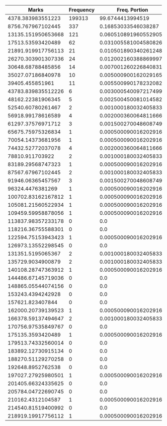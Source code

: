 | Marks | Frequency | Freq. Portion |
|-------|-----------|---------------|
| 4378.383983551223 | 199313 | 99.6744413994519 |
| 8756.767967102445 | 337 | 0.16853033546038287 |
| 13135.151950653668 | 121 | 0.060510891960552905 |
| 17513.53593420489 | 62 | 0.031005581004580826 |
| 21891.919917756113 | 21 | 0.010501890340261248 |
| 26270.303901307336 | 24 | 0.012002160388869997 |
| 30648.68788485856 | 14 | 0.007001260226840831 |
| 35027.07186840978 | 10 | 0.005000900162029165 |
| 39405.455851961 | 11 | 0.005500990178232082 |
| 43783.839835512226 | 6 | 0.003000540097217499 |
| 48162.22381906345 | 5 | 0.0025004500810145826 |
| 52540.60780261467 | 2 | 0.001000180032405833 |
| 56918.99178616589 | 4 | 0.002000360064811666 |
| 61297.37576971712 | 3 | 0.0015002700486087496 |
| 65675.75975326834 | 1 | 0.0005000900162029165 |
| 70054.14373681956 | 1 | 0.0005000900162029165 |
| 74432.52772037078 | 4 | 0.002000360064811666 |
| 78810.911703922 | 2 | 0.001000180032405833 |
| 83189.29568747323 | 1 | 0.0005000900162029165 |
| 87567.67967102445 | 2 | 0.001000180032405833 |
| 91946.06365457567 | 3 | 0.0015002700486087496 |
| 96324.4476381269 | 1 | 0.0005000900162029165 |
| 100702.83162167812 | 1 | 0.0005000900162029165 |
| 105081.21560522934 | 1 | 0.0005000900162029165 |
| 109459.59958878056 | 1 | 0.0005000900162029165 |
| 113837.98357233178 | 0 | 0.0 |
| 118216.36755588301 | 0 | 0.0 |
| 122594.75153943423 | 1 | 0.0005000900162029165 |
| 126973.13552298545 | 0 | 0.0 |
| 131351.5195065367 | 2 | 0.001000180032405833 |
| 135729.9034900879 | 2 | 0.001000180032405833 |
| 140108.28747363912 | 1 | 0.0005000900162029165 |
| 144486.67145719036 | 0 | 0.0 |
| 148865.05544074156 | 0 | 0.0 |
| 153243.4394242928 | 0 | 0.0 |
| 157621.823407844 | 0 | 0.0 |
| 162000.20739139523 | 1 | 0.0005000900162029165 |
| 166378.59137494647 | 2 | 0.001000180032405833 |
| 170756.97535849767 | 0 | 0.0 |
| 175135.3593420489 | 1 | 0.0005000900162029165 |
| 179513.74332560014 | 0 | 0.0 |
| 183892.12730915134 | 0 | 0.0 |
| 188270.51129270258 | 0 | 0.0 |
| 192648.8952762538 | 0 | 0.0 |
| 197027.27925980501 | 1 | 0.0005000900162029165 |
| 201405.66324335625 | 0 | 0.0 |
| 205784.04722690745 | 0 | 0.0 |
| 210162.4312104587 | 1 | 0.0005000900162029165 |
| 214540.81519400992 | 0 | 0.0 |
| 218919.19917756112 | 1 | 0.0005000900162029165 |
